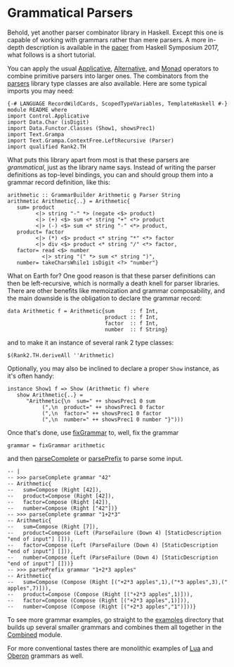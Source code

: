 Grammatical Parsers
===================

Behold, yet another parser combinator library in Haskell. Except this one is capable of working with grammars rather than mere parsers. A more in-depth description is available in the [paper](../Grampa.lhs.pdf) from Haskell Symposium 2017, what follows is a short tutorial.

You can apply the usual
[Applicative](http://hackage.haskell.org/package/base/docs/Control-Applicative.html#t:Applicative),
[Alternative](http://hackage.haskell.org/package/base/docs/Control-Applicative.html#t:Alternative), and
[Monad](http://hackage.haskell.org/package/base/docs/Control-Monad.html#t:Monad) operators to combine primitive parsers
into larger ones. The combinators from the [parsers](http://hackage.haskell.org/package/parsers) library type classes
are also available. Here are some typical imports you may need:

~~~ {.haskell}
{-# LANGUAGE RecordWildCards, ScopedTypeVariables, TemplateHaskell #-}
module README where
import Control.Applicative
import Data.Char (isDigit)
import Data.Functor.Classes (Show1, showsPrec1)
import Text.Grampa
import Text.Grampa.ContextFree.LeftRecursive (Parser)
import qualified Rank2.TH
~~~

What puts this library apart from most is that these parsers are *grammatical*, just as the library name says. Instead
of writing the parser definitions as top-level bindings, you can and should group them into a grammar record definition,
like this:

~~~ {.haskell}
arithmetic :: GrammarBuilder Arithmetic g Parser String
arithmetic Arithmetic{..} = Arithmetic{
   sum= product
         <|> string "-" *> (negate <$> product)
         <|> (+) <$> sum <* string "+" <*> product
         <|> (-) <$> sum <* string "-" <*> product,
   product= factor
         <|> (*) <$> product <* string "*" <*> factor
         <|> div <$> product <* string "/" <*> factor,
   factor= read <$> number
           <|> string "(" *> sum <* string ")",
   number= takeCharsWhile1 isDigit <?> "number"}
~~~

What on Earth for? One good reason is that these parser definitions can then be left-recursive, which is normally a
death knell for parser libraries. There are other benefits like memoization and grammar composability, and the main
downside is the obligation to declare the grammar record:

~~~ {.haskell}
data Arithmetic f = Arithmetic{sum     :: f Int,
                               product :: f Int,
                               factor  :: f Int,
                               number  :: f String}
~~~

and to make it an instance of several rank 2 type classes:

~~~ {.haskell}
$(Rank2.TH.deriveAll ''Arithmetic)
~~~

Optionally, you may also be inclined to declare a proper ``Show`` instance, as it's often handy:

~~~ {.haskell}
instance Show1 f => Show (Arithmetic f) where
   show Arithmetic{..} =
      "Arithmetic{\n  sum=" ++ showsPrec1 0 sum
           (",\n  product=" ++ showsPrec1 0 factor
           (",\n  factor=" ++ showsPrec1 0 factor
           (",\n  number=" ++ showsPrec1 0 number "}")))
~~~

Once that's done, use [fixGrammar](http://hackage.haskell.org/package/grammatical-parsers/docs/Text-Grampa.html#v:fixGrammar) to, well, fix the grammar

~~~ {.haskell}
grammar = fixGrammar arithmetic
~~~

and then [parseComplete](http://hackage.haskell.org/package/grammatical-parsers/docs/Text-Grampa.html#v:parseComplete)
or [parsePrefix](http://hackage.haskell.org/package/grammatical-parsers/docs/Text-Grampa.html#v:parsePrefix) to parse
some input.

~~~ {.haskell}
-- |
-- >>> parseComplete grammar "42"
-- Arithmetic{
--   sum=Compose (Right [42]),
--   product=Compose (Right [42]),
--   factor=Compose (Right [42]),
--   number=Compose (Right ["42"])}
-- >>> parseComplete grammar "1+2*3"
-- Arithmetic{
--   sum=Compose (Right [7]),
--   product=Compose (Left (ParseFailure (Down 4) [StaticDescription "end of input"] [])),
--   factor=Compose (Left (ParseFailure (Down 4) [StaticDescription "end of input"] [])),
--   number=Compose (Left (ParseFailure (Down 4) [StaticDescription "end of input"] []))}
-- >>> parsePrefix grammar "1+2*3 apples"
-- Arithmetic{
--   sum=Compose (Compose (Right [("+2*3 apples",1),("*3 apples",3),(" apples",7)])),
--   product=Compose (Compose (Right [("+2*3 apples",1)])),
--   factor=Compose (Compose (Right [("+2*3 apples",1)])),
--   number=Compose (Compose (Right [("+2*3 apples","1")]))}
~~~

To see more grammar examples, go straight to the
[examples](https://github.com/blamario/grampa/tree/master/grammatical-parsers/examples) directory that builds up several
smaller grammars and combines them all together in the
[Combined](https://github.com/blamario/grampa/blob/master/grammatical-parsers/examples/Combined.hs) module.

For more conventional tastes there are monolithic examples of
[Lua](https://github.com/blamario/language-lua2/blob/master/src/Language/Lua/Grammar.hs) and [Oberon](http://hackage.haskell.org/package/language-oberon) grammars as well.
